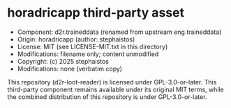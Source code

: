 # horadricapp third-party asset

- Component: d2r.traineddata (renamed from upstream eng.traineddata)
- Origin: horadricapp (author: stephaistos)
- License: MIT (see LICENSE-MIT.txt in this directory)
- Modifications: filename only; content unmodified
- Copyright: (c) 2025 stephaistos
- Modifications: none (verbatim copy)

This repository (d2r-loot-reader) is licensed under GPL-3.0-or-later.
This third-party component remains available under its original MIT terms,
while the combined distribution of this repository is under GPL-3.0-or-later.
